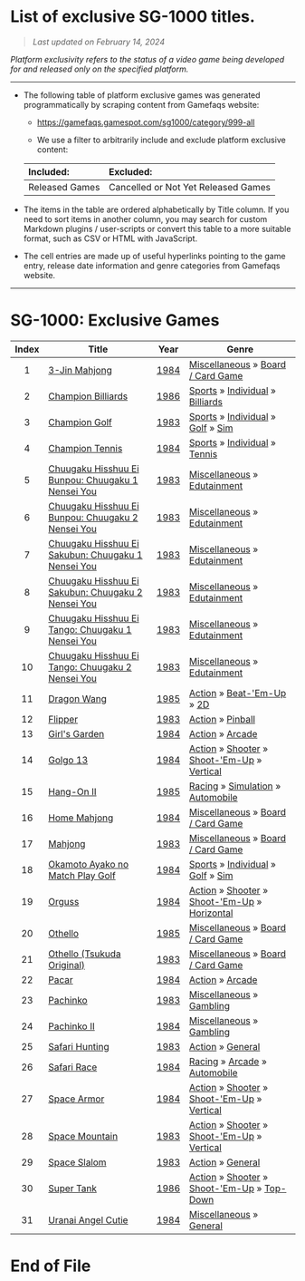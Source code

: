 ﻿# List of exclusive SG-1000 titles.

> *Last updated on February 14, 2024*

_Platform exclusivity refers to the status of a video game being developed for and released only on the specified platform._

-----------------------------

 - The following table of platform exclusive games was generated programmatically by scraping content from Gamefaqs website: 

    - https://gamefaqs.gamespot.com/sg1000/category/999-all

    - We use a filter to arbitrarily include and exclude platform exclusive content:

      
    |Included:|Excluded:|
    |:--|:--|
    |Released Games|Cancelled or Not Yet Released Games


 - The items in the table are ordered alphabetically by Title column. If you need to sort items in another column, you may search for custom Markdown plugins / user-scripts or convert this table to a more suitable format, such as CSV or HTML with JavaScript.

 - The cell entries are made up of useful hyperlinks pointing to the game entry, release date information and genre categories from Gamefaqs website.

-----------------------------
# SG-1000∶ Exclusive Games
|Index|Title|Year|Genre|
|:--:|--|--|--|
|1|<a href="https://gamefaqs.gamespot.com/sg1000/916343-3-jin-mahjong" target="_blank" rel="noopener noreferrer">3-Jin Mahjong</a>|<a href="https://gamefaqs.gamespot.com/sg1000/916343-3-jin-mahjong/data" target="_blank" rel="noopener noreferrer">1984</a>|<a href="https://gamefaqs.gamespot.com/sg1000/category/49-miscellaneous" target="_blank" rel="noopener noreferrer">Miscellaneous</a> &raquo; <a href="https://gamefaqs.gamespot.com/sg1000/category/227-miscellaneous-board-card-game" target="_blank" rel="noopener noreferrer">Board / Card Game</a>|
|2|<a href="https://gamefaqs.gamespot.com/sg1000/916336-champion-billiards" target="_blank" rel="noopener noreferrer">Champion Billiards</a>|<a href="https://gamefaqs.gamespot.com/sg1000/916336-champion-billiards/data" target="_blank" rel="noopener noreferrer">1986</a>|<a href="https://gamefaqs.gamespot.com/sg1000/category/43-sports" target="_blank" rel="noopener noreferrer">Sports</a> &raquo; <a href="https://gamefaqs.gamespot.com/sg1000/category/92-sports-individual" target="_blank" rel="noopener noreferrer">Individual</a> &raquo; <a href="https://gamefaqs.gamespot.com/sg1000/category/112-sports-individual-billiards" target="_blank" rel="noopener noreferrer">Billiards</a>|
|3|<a href="https://gamefaqs.gamespot.com/sg1000/916278-champion-golf" target="_blank" rel="noopener noreferrer">Champion Golf</a>|<a href="https://gamefaqs.gamespot.com/sg1000/916278-champion-golf/data" target="_blank" rel="noopener noreferrer">1983</a>|<a href="https://gamefaqs.gamespot.com/sg1000/category/43-sports" target="_blank" rel="noopener noreferrer">Sports</a> &raquo; <a href="https://gamefaqs.gamespot.com/sg1000/category/92-sports-individual" target="_blank" rel="noopener noreferrer">Individual</a> &raquo; <a href="https://gamefaqs.gamespot.com/sg1000/category/98-sports-individual-golf" target="_blank" rel="noopener noreferrer">Golf</a> &raquo; <a href="https://gamefaqs.gamespot.com/sg1000/category/207-sports-individual-golf-sim" target="_blank" rel="noopener noreferrer">Sim</a>|
|4|<a href="https://gamefaqs.gamespot.com/sg1000/916282-champion-tennis" target="_blank" rel="noopener noreferrer">Champion Tennis</a>|<a href="https://gamefaqs.gamespot.com/sg1000/916282-champion-tennis/data" target="_blank" rel="noopener noreferrer">1984</a>|<a href="https://gamefaqs.gamespot.com/sg1000/category/43-sports" target="_blank" rel="noopener noreferrer">Sports</a> &raquo; <a href="https://gamefaqs.gamespot.com/sg1000/category/92-sports-individual" target="_blank" rel="noopener noreferrer">Individual</a> &raquo; <a href="https://gamefaqs.gamespot.com/sg1000/category/101-sports-individual-tennis" target="_blank" rel="noopener noreferrer">Tennis</a>|
|5|<a href="https://gamefaqs.gamespot.com/sg1000/943151-chuugaku-hisshuu-ei-bunpou-chuugaku-1-nensei-you" target="_blank" rel="noopener noreferrer">Chuugaku Hisshuu Ei Bunpou: Chuugaku 1 Nensei You</a>|<a href="https://gamefaqs.gamespot.com/sg1000/943151-chuugaku-hisshuu-ei-bunpou-chuugaku-1-nensei-you/data" target="_blank" rel="noopener noreferrer">1983</a>|<a href="https://gamefaqs.gamespot.com/sg1000/category/49-miscellaneous" target="_blank" rel="noopener noreferrer">Miscellaneous</a> &raquo; <a href="https://gamefaqs.gamespot.com/sg1000/category/275-miscellaneous-edutainment" target="_blank" rel="noopener noreferrer">Edutainment</a>|
|6|<a href="https://gamefaqs.gamespot.com/sg1000/943152-chuugaku-hisshuu-ei-bunpou-chuugaku-2-nensei-you" target="_blank" rel="noopener noreferrer">Chuugaku Hisshuu Ei Bunpou: Chuugaku 2 Nensei You</a>|<a href="https://gamefaqs.gamespot.com/sg1000/943152-chuugaku-hisshuu-ei-bunpou-chuugaku-2-nensei-you/data" target="_blank" rel="noopener noreferrer">1983</a>|<a href="https://gamefaqs.gamespot.com/sg1000/category/49-miscellaneous" target="_blank" rel="noopener noreferrer">Miscellaneous</a> &raquo; <a href="https://gamefaqs.gamespot.com/sg1000/category/275-miscellaneous-edutainment" target="_blank" rel="noopener noreferrer">Edutainment</a>|
|7|<a href="https://gamefaqs.gamespot.com/sg1000/943154-chuugaku-hisshuu-ei-sakubun-chuugaku-1-nensei-you" target="_blank" rel="noopener noreferrer">Chuugaku Hisshuu Ei Sakubun: Chuugaku 1 Nensei You</a>|<a href="https://gamefaqs.gamespot.com/sg1000/943154-chuugaku-hisshuu-ei-sakubun-chuugaku-1-nensei-you/data" target="_blank" rel="noopener noreferrer">1983</a>|<a href="https://gamefaqs.gamespot.com/sg1000/category/49-miscellaneous" target="_blank" rel="noopener noreferrer">Miscellaneous</a> &raquo; <a href="https://gamefaqs.gamespot.com/sg1000/category/275-miscellaneous-edutainment" target="_blank" rel="noopener noreferrer">Edutainment</a>|
|8|<a href="https://gamefaqs.gamespot.com/sg1000/943153-chuugaku-hisshuu-ei-sakubun-chuugaku-2-nensei-you" target="_blank" rel="noopener noreferrer">Chuugaku Hisshuu Ei Sakubun: Chuugaku 2 Nensei You</a>|<a href="https://gamefaqs.gamespot.com/sg1000/943153-chuugaku-hisshuu-ei-sakubun-chuugaku-2-nensei-you/data" target="_blank" rel="noopener noreferrer">1983</a>|<a href="https://gamefaqs.gamespot.com/sg1000/category/49-miscellaneous" target="_blank" rel="noopener noreferrer">Miscellaneous</a> &raquo; <a href="https://gamefaqs.gamespot.com/sg1000/category/275-miscellaneous-edutainment" target="_blank" rel="noopener noreferrer">Edutainment</a>|
|9|<a href="https://gamefaqs.gamespot.com/sg1000/943155-chuugaku-hisshuu-ei-tango-chuugaku-1-nensei-you" target="_blank" rel="noopener noreferrer">Chuugaku Hisshuu Ei Tango: Chuugaku 1 Nensei You</a>|<a href="https://gamefaqs.gamespot.com/sg1000/943155-chuugaku-hisshuu-ei-tango-chuugaku-1-nensei-you/data" target="_blank" rel="noopener noreferrer">1983</a>|<a href="https://gamefaqs.gamespot.com/sg1000/category/49-miscellaneous" target="_blank" rel="noopener noreferrer">Miscellaneous</a> &raquo; <a href="https://gamefaqs.gamespot.com/sg1000/category/275-miscellaneous-edutainment" target="_blank" rel="noopener noreferrer">Edutainment</a>|
|10|<a href="https://gamefaqs.gamespot.com/sg1000/943156-chuugaku-hisshuu-ei-tango-chuugaku-2-nensei-you" target="_blank" rel="noopener noreferrer">Chuugaku Hisshuu Ei Tango: Chuugaku 2 Nensei You</a>|<a href="https://gamefaqs.gamespot.com/sg1000/943156-chuugaku-hisshuu-ei-tango-chuugaku-2-nensei-you/data" target="_blank" rel="noopener noreferrer">1983</a>|<a href="https://gamefaqs.gamespot.com/sg1000/category/49-miscellaneous" target="_blank" rel="noopener noreferrer">Miscellaneous</a> &raquo; <a href="https://gamefaqs.gamespot.com/sg1000/category/275-miscellaneous-edutainment" target="_blank" rel="noopener noreferrer">Edutainment</a>|
|11|<a href="https://gamefaqs.gamespot.com/sg1000/916314-dragon-wang" target="_blank" rel="noopener noreferrer">Dragon Wang</a>|<a href="https://gamefaqs.gamespot.com/sg1000/916314-dragon-wang/data" target="_blank" rel="noopener noreferrer">1985</a>|<a href="https://gamefaqs.gamespot.com/sg1000/category/54-action" target="_blank" rel="noopener noreferrer">Action</a> &raquo; <a href="https://gamefaqs.gamespot.com/sg1000/category/318-action-beat-em-up" target="_blank" rel="noopener noreferrer">Beat-&#039;Em-Up</a> &raquo; <a href="https://gamefaqs.gamespot.com/sg1000/category/160-action-beat-em-up-2d" target="_blank" rel="noopener noreferrer">2D</a>|
|12|<a href="https://gamefaqs.gamespot.com/sg1000/916289-flipper" target="_blank" rel="noopener noreferrer">Flipper</a>|<a href="https://gamefaqs.gamespot.com/sg1000/916289-flipper/data" target="_blank" rel="noopener noreferrer">1983</a>|<a href="https://gamefaqs.gamespot.com/sg1000/category/54-action" target="_blank" rel="noopener noreferrer">Action</a> &raquo; <a href="https://gamefaqs.gamespot.com/sg1000/category/114-action-pinball" target="_blank" rel="noopener noreferrer">Pinball</a>|
|13|<a href="https://gamefaqs.gamespot.com/sg1000/916305-girls-garden" target="_blank" rel="noopener noreferrer">Girl's Garden</a>|<a href="https://gamefaqs.gamespot.com/sg1000/916305-girls-garden/data" target="_blank" rel="noopener noreferrer">1984</a>|<a href="https://gamefaqs.gamespot.com/sg1000/category/54-action" target="_blank" rel="noopener noreferrer">Action</a> &raquo; <a href="https://gamefaqs.gamespot.com/sg1000/category/289-action-arcade" target="_blank" rel="noopener noreferrer">Arcade</a>|
|14|<a href="https://gamefaqs.gamespot.com/sg1000/916286-golgo-13" target="_blank" rel="noopener noreferrer">Golgo 13</a>|<a href="https://gamefaqs.gamespot.com/sg1000/916286-golgo-13/data" target="_blank" rel="noopener noreferrer">1984</a>|<a href="https://gamefaqs.gamespot.com/sg1000/category/54-action" target="_blank" rel="noopener noreferrer">Action</a> &raquo; <a href="https://gamefaqs.gamespot.com/sg1000/category/55-action-shooter" target="_blank" rel="noopener noreferrer">Shooter</a> &raquo; <a href="https://gamefaqs.gamespot.com/sg1000/category/313-action-shooter-shoot-em-up" target="_blank" rel="noopener noreferrer">Shoot-&#039;Em-Up</a> &raquo; <a href="https://gamefaqs.gamespot.com/sg1000/category/83-action-shooter-shoot-em-up-vertical" target="_blank" rel="noopener noreferrer">Vertical</a>|
|15|<a href="https://gamefaqs.gamespot.com/sg1000/916328-hang-on-ii" target="_blank" rel="noopener noreferrer">Hang-On II</a>|<a href="https://gamefaqs.gamespot.com/sg1000/916328-hang-on-ii/data" target="_blank" rel="noopener noreferrer">1985</a>|<a href="https://gamefaqs.gamespot.com/sg1000/category/47-racing" target="_blank" rel="noopener noreferrer">Racing</a> &raquo; <a href="https://gamefaqs.gamespot.com/sg1000/category/315-racing-simulation" target="_blank" rel="noopener noreferrer">Simulation</a> &raquo; <a href="https://gamefaqs.gamespot.com/sg1000/category/138-racing-simulation-automobile" target="_blank" rel="noopener noreferrer">Automobile</a>|
|16|<a href="https://gamefaqs.gamespot.com/sg1000/916298-home-mahjong" target="_blank" rel="noopener noreferrer">Home Mahjong</a>|<a href="https://gamefaqs.gamespot.com/sg1000/916298-home-mahjong/data" target="_blank" rel="noopener noreferrer">1984</a>|<a href="https://gamefaqs.gamespot.com/sg1000/category/49-miscellaneous" target="_blank" rel="noopener noreferrer">Miscellaneous</a> &raquo; <a href="https://gamefaqs.gamespot.com/sg1000/category/227-miscellaneous-board-card-game" target="_blank" rel="noopener noreferrer">Board / Card Game</a>|
|17|<a href="https://gamefaqs.gamespot.com/sg1000/916277-mahjong" target="_blank" rel="noopener noreferrer">Mahjong</a>|<a href="https://gamefaqs.gamespot.com/sg1000/916277-mahjong/data" target="_blank" rel="noopener noreferrer">1983</a>|<a href="https://gamefaqs.gamespot.com/sg1000/category/49-miscellaneous" target="_blank" rel="noopener noreferrer">Miscellaneous</a> &raquo; <a href="https://gamefaqs.gamespot.com/sg1000/category/227-miscellaneous-board-card-game" target="_blank" rel="noopener noreferrer">Board / Card Game</a>|
|18|<a href="https://gamefaqs.gamespot.com/sg1000/916345-okamoto-ayako-no-match-play-golf" target="_blank" rel="noopener noreferrer">Okamoto Ayako no Match Play Golf</a>|<a href="https://gamefaqs.gamespot.com/sg1000/916345-okamoto-ayako-no-match-play-golf/data" target="_blank" rel="noopener noreferrer">1984</a>|<a href="https://gamefaqs.gamespot.com/sg1000/category/43-sports" target="_blank" rel="noopener noreferrer">Sports</a> &raquo; <a href="https://gamefaqs.gamespot.com/sg1000/category/92-sports-individual" target="_blank" rel="noopener noreferrer">Individual</a> &raquo; <a href="https://gamefaqs.gamespot.com/sg1000/category/98-sports-individual-golf" target="_blank" rel="noopener noreferrer">Golf</a> &raquo; <a href="https://gamefaqs.gamespot.com/sg1000/category/207-sports-individual-golf-sim" target="_blank" rel="noopener noreferrer">Sim</a>|
|19|<a href="https://gamefaqs.gamespot.com/sg1000/916287-orguss" target="_blank" rel="noopener noreferrer">Orguss</a>|<a href="https://gamefaqs.gamespot.com/sg1000/916287-orguss/data" target="_blank" rel="noopener noreferrer">1984</a>|<a href="https://gamefaqs.gamespot.com/sg1000/category/54-action" target="_blank" rel="noopener noreferrer">Action</a> &raquo; <a href="https://gamefaqs.gamespot.com/sg1000/category/55-action-shooter" target="_blank" rel="noopener noreferrer">Shooter</a> &raquo; <a href="https://gamefaqs.gamespot.com/sg1000/category/313-action-shooter-shoot-em-up" target="_blank" rel="noopener noreferrer">Shoot-&#039;Em-Up</a> &raquo; <a href="https://gamefaqs.gamespot.com/sg1000/category/185-action-shooter-shoot-em-up-horizontal" target="_blank" rel="noopener noreferrer">Horizontal</a>|
|20|<a href="https://gamefaqs.gamespot.com/sg1000/916312-othello" target="_blank" rel="noopener noreferrer">Othello</a>|<a href="https://gamefaqs.gamespot.com/sg1000/916312-othello/data" target="_blank" rel="noopener noreferrer">1985</a>|<a href="https://gamefaqs.gamespot.com/sg1000/category/49-miscellaneous" target="_blank" rel="noopener noreferrer">Miscellaneous</a> &raquo; <a href="https://gamefaqs.gamespot.com/sg1000/category/227-miscellaneous-board-card-game" target="_blank" rel="noopener noreferrer">Board / Card Game</a>|
|21|<a href="https://gamefaqs.gamespot.com/sg1000/269382-othello-tsukuda-original" target="_blank" rel="noopener noreferrer">Othello (Tsukuda Original)</a>|<a href="https://gamefaqs.gamespot.com/sg1000/269382-othello-tsukuda-original/data" target="_blank" rel="noopener noreferrer">1983</a>|<a href="https://gamefaqs.gamespot.com/sg1000/category/49-miscellaneous" target="_blank" rel="noopener noreferrer">Miscellaneous</a> &raquo; <a href="https://gamefaqs.gamespot.com/sg1000/category/227-miscellaneous-board-card-game" target="_blank" rel="noopener noreferrer">Board / Card Game</a>|
|22|<a href="https://gamefaqs.gamespot.com/sg1000/916291-pacar" target="_blank" rel="noopener noreferrer">Pacar</a>|<a href="https://gamefaqs.gamespot.com/sg1000/916291-pacar/data" target="_blank" rel="noopener noreferrer">1984</a>|<a href="https://gamefaqs.gamespot.com/sg1000/category/54-action" target="_blank" rel="noopener noreferrer">Action</a> &raquo; <a href="https://gamefaqs.gamespot.com/sg1000/category/289-action-arcade" target="_blank" rel="noopener noreferrer">Arcade</a>|
|23|<a href="https://gamefaqs.gamespot.com/sg1000/916295-pachinko" target="_blank" rel="noopener noreferrer">Pachinko</a>|<a href="https://gamefaqs.gamespot.com/sg1000/916295-pachinko/data" target="_blank" rel="noopener noreferrer">1983</a>|<a href="https://gamefaqs.gamespot.com/sg1000/category/49-miscellaneous" target="_blank" rel="noopener noreferrer">Miscellaneous</a> &raquo; <a href="https://gamefaqs.gamespot.com/sg1000/category/113-miscellaneous-gambling" target="_blank" rel="noopener noreferrer">Gambling</a>|
|24|<a href="https://gamefaqs.gamespot.com/sg1000/916296-pachinko-ii" target="_blank" rel="noopener noreferrer">Pachinko II</a>|<a href="https://gamefaqs.gamespot.com/sg1000/916296-pachinko-ii/data" target="_blank" rel="noopener noreferrer">1984</a>|<a href="https://gamefaqs.gamespot.com/sg1000/category/49-miscellaneous" target="_blank" rel="noopener noreferrer">Miscellaneous</a> &raquo; <a href="https://gamefaqs.gamespot.com/sg1000/category/113-miscellaneous-gambling" target="_blank" rel="noopener noreferrer">Gambling</a>|
|25|<a href="https://gamefaqs.gamespot.com/sg1000/916275-safari-hunting" target="_blank" rel="noopener noreferrer">Safari Hunting</a>|<a href="https://gamefaqs.gamespot.com/sg1000/916275-safari-hunting/data" target="_blank" rel="noopener noreferrer">1983</a>|<a href="https://gamefaqs.gamespot.com/sg1000/category/54-action" target="_blank" rel="noopener noreferrer">Action</a> &raquo; <a href="https://gamefaqs.gamespot.com/sg1000/category/250-action-general" target="_blank" rel="noopener noreferrer">General</a>|
|26|<a href="https://gamefaqs.gamespot.com/sg1000/916300-safari-race" target="_blank" rel="noopener noreferrer">Safari Race</a>|<a href="https://gamefaqs.gamespot.com/sg1000/916300-safari-race/data" target="_blank" rel="noopener noreferrer">1984</a>|<a href="https://gamefaqs.gamespot.com/sg1000/category/47-racing" target="_blank" rel="noopener noreferrer">Racing</a> &raquo; <a href="https://gamefaqs.gamespot.com/sg1000/category/314-racing-arcade" target="_blank" rel="noopener noreferrer">Arcade</a> &raquo; <a href="https://gamefaqs.gamespot.com/sg1000/category/232-racing-arcade-automobile" target="_blank" rel="noopener noreferrer">Automobile</a>|
|27|<a href="https://gamefaqs.gamespot.com/sg1000/916346-space-armor" target="_blank" rel="noopener noreferrer">Space Armor</a>|<a href="https://gamefaqs.gamespot.com/sg1000/916346-space-armor/data" target="_blank" rel="noopener noreferrer">1984</a>|<a href="https://gamefaqs.gamespot.com/sg1000/category/54-action" target="_blank" rel="noopener noreferrer">Action</a> &raquo; <a href="https://gamefaqs.gamespot.com/sg1000/category/55-action-shooter" target="_blank" rel="noopener noreferrer">Shooter</a> &raquo; <a href="https://gamefaqs.gamespot.com/sg1000/category/313-action-shooter-shoot-em-up" target="_blank" rel="noopener noreferrer">Shoot-&#039;Em-Up</a> &raquo; <a href="https://gamefaqs.gamespot.com/sg1000/category/83-action-shooter-shoot-em-up-vertical" target="_blank" rel="noopener noreferrer">Vertical</a>|
|28|<a href="https://gamefaqs.gamespot.com/sg1000/916342-space-mountain" target="_blank" rel="noopener noreferrer">Space Mountain</a>|<a href="https://gamefaqs.gamespot.com/sg1000/916342-space-mountain/data" target="_blank" rel="noopener noreferrer">1983</a>|<a href="https://gamefaqs.gamespot.com/sg1000/category/54-action" target="_blank" rel="noopener noreferrer">Action</a> &raquo; <a href="https://gamefaqs.gamespot.com/sg1000/category/55-action-shooter" target="_blank" rel="noopener noreferrer">Shooter</a> &raquo; <a href="https://gamefaqs.gamespot.com/sg1000/category/313-action-shooter-shoot-em-up" target="_blank" rel="noopener noreferrer">Shoot-&#039;Em-Up</a> &raquo; <a href="https://gamefaqs.gamespot.com/sg1000/category/83-action-shooter-shoot-em-up-vertical" target="_blank" rel="noopener noreferrer">Vertical</a>|
|29|<a href="https://gamefaqs.gamespot.com/sg1000/916293-space-slalom" target="_blank" rel="noopener noreferrer">Space Slalom</a>|<a href="https://gamefaqs.gamespot.com/sg1000/916293-space-slalom/data" target="_blank" rel="noopener noreferrer">1983</a>|<a href="https://gamefaqs.gamespot.com/sg1000/category/54-action" target="_blank" rel="noopener noreferrer">Action</a> &raquo; <a href="https://gamefaqs.gamespot.com/sg1000/category/250-action-general" target="_blank" rel="noopener noreferrer">General</a>|
|30|<a href="https://gamefaqs.gamespot.com/sg1000/916333-super-tank" target="_blank" rel="noopener noreferrer">Super Tank</a>|<a href="https://gamefaqs.gamespot.com/sg1000/916333-super-tank/data" target="_blank" rel="noopener noreferrer">1986</a>|<a href="https://gamefaqs.gamespot.com/sg1000/category/54-action" target="_blank" rel="noopener noreferrer">Action</a> &raquo; <a href="https://gamefaqs.gamespot.com/sg1000/category/55-action-shooter" target="_blank" rel="noopener noreferrer">Shooter</a> &raquo; <a href="https://gamefaqs.gamespot.com/sg1000/category/313-action-shooter-shoot-em-up" target="_blank" rel="noopener noreferrer">Shoot-&#039;Em-Up</a> &raquo; <a href="https://gamefaqs.gamespot.com/sg1000/category/272-action-shooter-shoot-em-up-top-down" target="_blank" rel="noopener noreferrer">Top-Down</a>|
|31|<a href="https://gamefaqs.gamespot.com/sg1000/991826-uranai-angel-cutie" target="_blank" rel="noopener noreferrer">Uranai Angel Cutie</a>|<a href="https://gamefaqs.gamespot.com/sg1000/991826-uranai-angel-cutie/data" target="_blank" rel="noopener noreferrer">1984</a>|<a href="https://gamefaqs.gamespot.com/sg1000/category/49-miscellaneous" target="_blank" rel="noopener noreferrer">Miscellaneous</a> &raquo; <a href="https://gamefaqs.gamespot.com/sg1000/category/256-miscellaneous-general" target="_blank" rel="noopener noreferrer">General</a>|

# End of File